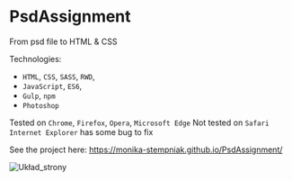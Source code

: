 # PsdAssignment
From psd file to HTML & CSS

Technologies:
* ```HTML```, ```CSS```, ```SASS```, ```RWD```,
* ```JavaScript```, ```ES6```,
* ```Gulp```, ```npm```
* ```Photoshop```

Tested on ```Chrome```, ```Firefox```, ```Opera```, ```Microsoft Edge```
Not tested on ```Safari```
```Internet Explorer``` has some bug to fix

See the project here:
https://monika-stempniak.github.io/PsdAssignment/

![Układ_strony](src/images/design-01.png)